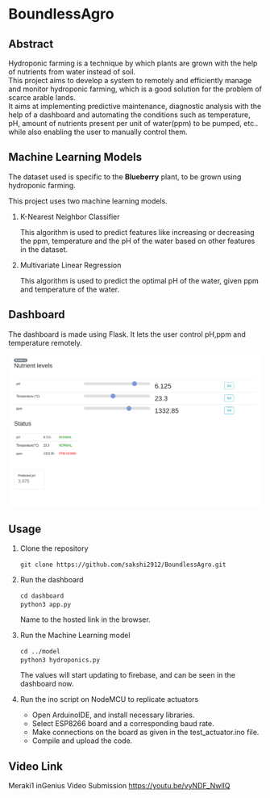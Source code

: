# BoundlessAgro

## Abstract

Hydroponic farming is a technique by which plants are grown with the help of nutrients from water instead of soil. <br>
This project aims to develop a system to remotely and efficiently manage and monitor hydroponic farming, which is a good solution for the problem of scarce arable lands.<br>
It aims at implementing predictive maintenance, diagnostic analysis with the help of a dashboard and automating the conditions such as temperature, pH, amount of nutrients present per unit of water(ppm) to be pumped, etc.. while also enabling the user to manually control them. 

## Machine Learning Models

The dataset used is specific to the **Blueberry** plant, to be grown using hydroponic farming.

This project uses two machine learning models.
1. K-Nearest Neighbor Classifier 

    This algorithm is used to predict features like increasing or decreasing the ppm, temperature and the pH of the water based on other features in the dataset.
2. Multivariate Linear Regression 

    This algorithm is used to predict the optimal pH of the water, given ppm and temperature of the water.

## Dashboard

The dashboard is made using Flask.
It lets the user control pH,ppm and temperature remotely.

![Dashboard](images/dashboard.png?raw=true "Title")

## Usage

1. Clone the repository 

    ``` git clone https://github.com/sakshi2912/BoundlessAgro.git ```

2. Run the dashboard

    ``` cd dashboard ``` <br>
    ``` python3 app.py ```
    
    Name to the hosted link in the browser.

3. Run the Machine Learning model

    ``` cd ../model ```<br>
    ``` python3 hydroponics.py ```

    The values will start updating to firebase, and can be seen in the dashboard now.

4. Run the ino script on NodeMCU to replicate actuators

    - Open ArduinoIDE, and install necessary libraries.
    - Select ESP8266 board and a corresponding baud rate.
    - Make connections on the board as given in the test_actuator.ino file.
    - Compile and upload the code.

## Video Link
Meraki1 inGenius Video Submission https://youtu.be/vyNDF_NwlIQ
